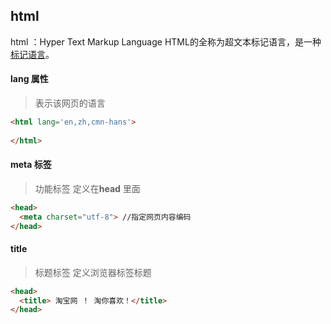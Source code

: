 ## html

html  ：Hyper Text Markup Language  HTML的全称为超文本标记语言，是一种[标记语言](https://baike.baidu.com/item/HTML/97049?fr=aladdin)。

#### lang  属性

> 表示该网页的语言

```html
<html lang='en,zh,cmn-hans'>
  
</html>
```

#### meta 标签

> 功能标签 定义在**head** 里面

```html
<head>
  <meta charset="utf-8"> //指定网页内容编码
</head>
```

#### title

> 标题标签 定义浏览器标签标题

```html
<head>
  <title> 淘宝网 ！ 淘你喜欢！</title>
</head>
```
